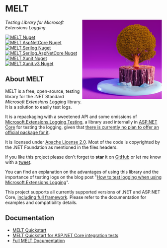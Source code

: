 # MELT

<!-- markdownlint-disable no-inline-html -->
<img align="right" width="256" height="256" src="logo_large.png" alt="A stylized 3D tree with golden-yellow spherical foliage on a wooden stump against a purple background" />
<!-- markdownlint-enable no-inline-html -->

_Testing Library for Microsoft Extensions Logging._

[![MELT Nuget](https://img.shields.io/nuget/v/MELT?label=MELT&logo=nuget)](https://www.nuget.org/packages/MELT/)
[![MELT.AspNetCore Nuget](https://img.shields.io/nuget/v/MELT.AspNetCore?label=MELT.AspNetCore&logo=nuget)](https://www.nuget.org/packages/MELT.AspNetCore/)
[![MELT.Serilog Nuget](https://img.shields.io/nuget/v/MELT.Serilog?label=MELT.Serilog&logo=nuget)](https://www.nuget.org/packages/MELT.Serilog/)
[![MELT.Serilog.AspNetCore Nuget](https://img.shields.io/nuget/v/MELT.Serilog.AspNetCore?label=MELT.Serilog.AspNetCore&logo=nuget)](https://www.nuget.org/packages/MELT.Serilog.AspNetCore/)
[![MELT.Xunit Nuget](https://img.shields.io/nuget/v/MELT.Xunit?label=MELT.Xunit&logo=nuget)](https://www.nuget.org/packages/MELT.Xunit/)
[![MELT.Xunit.v3 Nuget](https://img.shields.io/nuget/v/MELT.Xunit.v3?label=MELT.Xunit.v3&logo=nuget)](https://www.nuget.org/packages/MELT.Xunit.v3/)

<!-- omit in toc -->
## About MELT

MELT is a free, open-source, testing library for the .NET Standard _Microsoft Extensions Logging_ library.
It is a solution to easily test logs.

It is a repackaging with a sweetened API and some omissions of [Microsoft.Extensions.Logging.Testing](https://github.com/aspnet/Extensions/tree/master/src/Logging/Logging.Testing), a library used internally in [ASP.NET Core](https://github.com/aspnet/AspNetCore) for testing the logging, given that [there is currently no plan to offer an official package for it](https://github.com/aspnet/Extensions/issues/672#issuecomment-532850535).

It is licensed under [Apache License 2.0](https://github.com/alefranz/MELT/blob/main/LICENSE).
Most of the code is copyrighted by the .NET Foundation as mentioned in the files headers.

If you like this project please don't forget to **star** it on [GitHub](https://github.com/alefranz/MELT) or let me know with a [tweet](https://twitter.com/AleFranz).

You can find an explanation on the advantages of using this library and the importance of testing logs on the blog post "[How to test logging when using Microsoft.Extensions.Logging](https://alessio.franceschelli.me/posts/dotnet/how-to-test-logging-when-using-microsoft-extensions-logging/)".

This project supports all currently supported versions of .NET and ASP.NET Core, [including full framework](samples/2.1/SampleWebApplication2_1.IntegrationTests/). Please refer to the documentation for examples and compatibility details.

## Documentation

- [MELT Quickstart](https://github.com/alefranz/MELT/blob/v1.1.0-preview.1/docs/README.md#quickstart)
- [MELT Quickstart for ASP.NET Core integration tests](https://github.com/alefranz/MELT/blob/v1.1.0-preview.1/docs/README.md#quickstart-for-aspnet-core-integration-tests)
- [Full MELT Documentation](https://github.com/alefranz/MELT/blob/v1.1.0-preview.1/docs/README.md)
